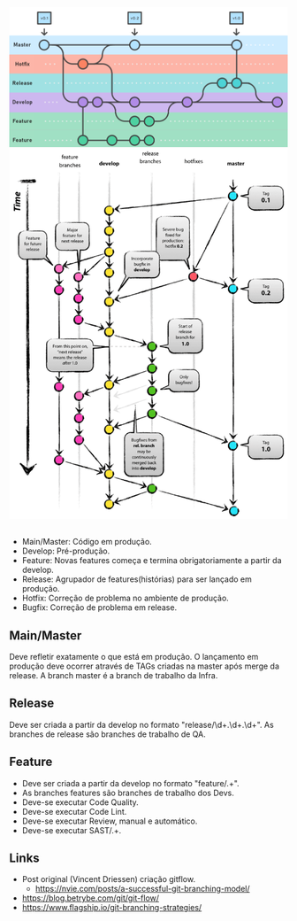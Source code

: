 
![GitFlow](img/gitflow.png)
![GitFlow](img/gitflow2.png)

## 
 - Main/Master: Código em produção.
 - Develop: Pré-produção.
 - Feature: Novas features começa e termina obrigatoriamente a partir da develop.
 - Release: Agrupador de features(histórias) para ser lançado em produção.
 - Hotfix: Correção de problema no ambiente de produção.
 - Bugfix: Correção de problema em release.


## Main/Master
Deve refletir exatamente o que está em produção. 
O lançamento em produção deve ocorrer através de TAGs criadas na master após merge da release.
A branch master é a branch de trabalho da Infra.

## Release
Deve ser criada a partir da develop no formato "release/\d+\.\d+.\d+".
As branches de release são branches de trabalho de QA.

## Feature
- Deve ser criada a partir da develop no formato "feature/.+".
- As branches features são branches de trabalho dos Devs.
- Deve-se executar Code Quality.
- Deve-se executar Code Lint.
- Deve-se executar Review, manual e automático.
- Deve-se executar SAST/.+.

## Links
- Post original (Vincent Driessen) criação gitflow.
  - https://nvie.com/posts/a-successful-git-branching-model/
- https://blog.betrybe.com/git/git-flow/
- https://www.flagship.io/git-branching-strategies/
